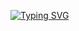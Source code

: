 [![Typing SVG](https://readme-typing-svg.demolab.com?font=Source+Code+Pro&weight=700&size=34&duration=2500&pause=1000&color=33B1E9&random=false&width=435&lines=Hi%2C+I'm+Afthab)](https://git.io/typing-svg)
